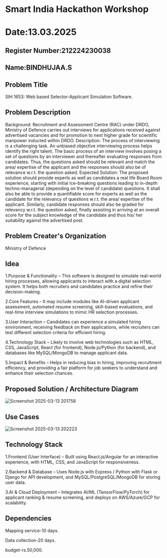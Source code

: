 # Smart India Hackathon Workshop
# Date:13.03.2025
## Register Number:212224230038
## Name:BINDHUJAA.S
## Problem Title
SIH 1653: Web based Selector-Applicant Simulation Software. 
## Problem Description
Background: Recruitment and Assessment Centre (RAC) under DRDO, Ministry of Defence carries out interviews for applications received against advertised vacancies and for promotion to next higher grade for scientific manpower inducted within DRDO. Description: The process of interviewing is a challenging task. An unbiased objective interviewing process helps identify the right talent. The basic process of an interview involves posing a set of questions by an interviewer and thereafter evaluating responses from candidates. Thus, the questions asked should be relevant and match the area/ expertise of the applicant and the responses should also be of relevance w.r.t. the question asked. Expected Solution: The proposed solution should provide experts as well as candidates a real life Board Room experience, starting with initial ice-breaking questions leading to in-depth techno-managerial (depending on the level of candidate) questions. It shall also be able to provide a quantifiable score for experts as well as the candidate for the relevancy of questions w.r.t. the area/ expertise of the applicant. Similarly, candidate responses should also be graded for relevancy w.r.t. the question asked, finally assisting in arriving at an overall score for the subject knowledge of the candidate and thus his/ her suitability against the advertised post.

## Problem Creater's Organization
Ministry of Defence

## Idea
1.Purpose & Functionality – This software is designed to simulate real-world hiring processes, allowing applicants to interact with a digital selection system. It helps both recruiters and candidates practice and refine their decision-making.

2.Core Features – It may include modules like AI-driven applicant assessment, automated resume screening, skill-based evaluations, and real-time interview simulations to mimic HR selection processes.

3.User Interaction – Candidates can experience a simulated hiring environment, receiving feedback on their applications, while recruiters can test different selection criteria for efficient hiring.

4.Technology Stack – Likely to involve web technologies such as HTML, CSS, JavaScript, React (for frontend), Node.js/Python (for backend), and databases like MySQL/MongoDB to manage applicant data.

5.Impact & Benefits – Helps in reducing bias in hiring, improving recruitment efficiency, and providing a fair platform for job seekers to understand and enhance their selection chances.




## Proposed Solution / Architecture Diagram
![Screenshot 2025-03-13 201758](https://github.com/user-attachments/assets/7856c8ca-2bf9-4c10-814f-54dd933a2434)


## Use Cases
![Screenshot 2025-03-13 202223](https://github.com/user-attachments/assets/e8f72fb8-6ff4-456f-9ad8-7072ec2c359b)


## Technology Stack
1.Frontend (User Interface) – Built using React.js/Angular for an interactive experience, with HTML, CSS, and JavaScript for responsiveness.

2.Backend & Database – Uses Node.js with Express / Python with Flask or Django for API development, and MySQL/PostgreSQL/MongoDB for storing user data.

3.AI & Cloud Deployment – Integrates AI/ML (TensorFlow/PyTorch) for applicant ranking & resume screening, and deploys on AWS/Azure/GCP for scalability.


## Dependencies

Mapping service-10 days.

Data collection-20 days.

budget-rs.50,000.

